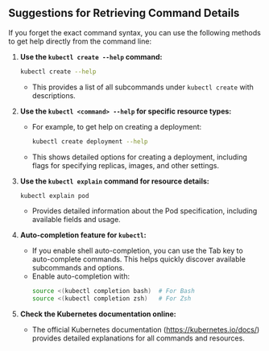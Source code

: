 ## Suggestions for Retrieving Command Details

If you forget the exact command syntax, you can use the following methods to get help directly from the command line:

1. **Use the `kubectl create --help` command:**
   ```bash
   kubectl create --help
   ```
   - This provides a list of all subcommands under `kubectl create` with descriptions.

2. **Use the `kubectl <command> --help` for specific resource types:**
   - For example, to get help on creating a deployment:
     ```bash
     kubectl create deployment --help
     ```
   - This shows detailed options for creating a deployment, including flags for specifying replicas, images, and other settings.

3. **Use the `kubectl explain` command for resource details:**
   ```bash
   kubectl explain pod
   ```
   - Provides detailed information about the Pod specification, including available fields and usage.

4. **Auto-completion feature for `kubectl`:**
   - If you enable shell auto-completion, you can use the Tab key to auto-complete commands. This helps quickly discover available subcommands and options.
   - Enable auto-completion with:
     ```bash
     source <(kubectl completion bash)  # For Bash
     source <(kubectl completion zsh)   # For Zsh
     ```

5. **Check the Kubernetes documentation online:**
   - The official Kubernetes documentation (https://kubernetes.io/docs/) provides detailed explanations for all commands and resources.